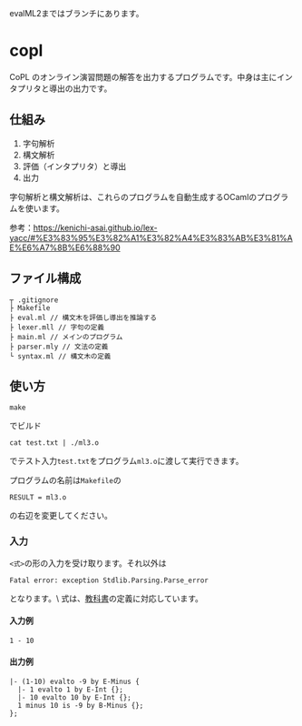 evalML2まではブランチにあります。

# copl
CoPL のオンライン演習問題の解答を出力するプログラムです。中身は主にインタプリタと導出の出力です。
## 仕組み
1. 字句解析
2. 構文解析
3. 評価（インタプリタ）と導出
4. 出力

字句解析と構文解析は、これらのプログラムを自動生成するOCamlのプログラムを使います。

参考：https://kenichi-asai.github.io/lex-yacc/#%E3%83%95%E3%82%A1%E3%82%A4%E3%83%AB%E3%81%AE%E6%A7%8B%E6%88%90

## ファイル構成
```
┬ .gitignore
├ Makefile 
├ eval.ml // 構文木を評価し導出を推論する
├ lexer.mll // 字句の定義
├ main.ml // メインのプログラム
├ parser.mly // 文法の定義
└ syntax.ml // 構文木の定義
```

## 使い方
```
make
```
でビルド

```
cat test.txt | ./ml3.o
```
でテスト入力`test.txt`をプログラム`ml3.o`に渡して実行できます。

プログラムの名前は`Makefile`の
```
RESULT = ml3.o
```
の右辺を変更してください。

### 入力
`<式>`の形の入力を受け取ります。それ以外は
```
Fatal error: exception Stdlib.Parsing.Parse_error
```
となります。\\
式は、[教科書](https://www.fos.kuis.kyoto-u.ac.jp/~igarashi/CoPL/index.cgi)の定義に対応しています。
#### 入力例
```
1 - 10
```
#### 出力例
```
|- (1-10) evalto -9 by E-Minus {
  |- 1 evalto 1 by E-Int {};
  |- 10 evalto 10 by E-Int {};
  1 minus 10 is -9 by B-Minus {};
};
```
